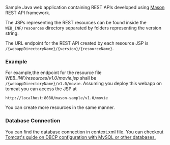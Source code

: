 Sample Java web application containing REST APIs developed using <a href="https://github.com/metamug/mason" target="_blank">Mason</a> REST API framework.

The JSPs representing the REST resources can be found inside the `WEB_INF/resources` directory separated by folders representing the version string. 

The URL endpoint for the REST API created by each resource JSP is `/{webappDirectoryName}/{version}/{resourceName}`. 

### Example

For example,the endpoint for the resource file *WEB_INF/resources/v1.0/movie.jsp* shall be `/{webappDirectoryName}/v1.0/movie`.
Assuming you deploy this webapp on tomcat you can access the JSP at 

```
http://localhost:8080/mason-sample/v1.0/movie
```

You can create more resources in the same manner.

### Database Connection

You can find the database connection in context.xml file. You can checkout [Tomcat's guide on DBCP configuration with MySQL or other databases.](https://tomcat.apache.org/tomcat-9.0-doc/jndi-datasource-examples-howto.html#MySQL_DBCP_2_Example)
